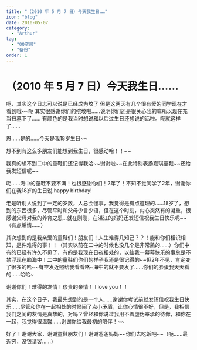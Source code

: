 ```yaml
---
title: "（2010 年 5 月 7 日）今天我生日……"
icon: "blog"
date: 2010-05-07
category:
  - "Arthur"
tag:
  - "QQ空间"
  - "备份"
order: 1
---
```

# （2010 年 5 月 7 日）今天我生日……

呃，其实这个日志可以说是已经成为坟了 但是这两天有几个很有爱的同学现在才看到哦\~\~呃 其实很感谢你们的挖坟啦……说明你们还是很关心我的嘛所以现在充当扫墓下了…… 有颜色的是我当时想说和以后过生日还想说的话啦。呃就这样了……


恩……是的……今天是我18岁生日\~\~

想不到有这么多朋友们能想到我生日，很感动哈！！\~\~

我真的想不到二中的童鞋们还记得我哈\~\~谢谢啦\~\~在此特别表扬嘉琪童鞋\~\~还给我发短信呢\~\~

呃……海中的童鞋不要不满！也很感谢你们！2年了！不知不觉同学了2年，谢谢你们在我18岁的生日说 happy birthday!

老是听别人说到了一定的岁数，人总会懂事，我觉得是有点道理的……18岁了，想到的东西很多，尽管平时和父母少言少语，但在这个时刻，内心突然有的凝重，很感谢父母对我的养育之恩…就在刚刚，在湛江的妈妈还发短信祝我生日快乐呢\~\~（有点煽情……）

其次想到的是我亲爱的童鞋们！朋友们！人生难得几知己？？！能和你们相识相知，是件难得的事！！（其实以前在二中的时候也没几个是非常熟的……）你们中有的已经有许久不见了，有的是我现在日夜相处的，以往我一幕幕快乐的事总是不禁浮现在脑海中！二中的童鞋们你们的样子我还是很记得的\~\~但2年不见，肯定变了很多的哈\~\~有空发近照给我看看咯~海中的就不要发了……你们的脸蛋我天天看的……哈哈~

谢谢你们！难得的友情！珍贵的亲情！ I love you！！

其实，在这个日子，我最先想到的是一个人……谢谢你考试前就发短信祝我生日快乐……尽管和你在一起相处的时候闹了点小矛盾，让你心情很不好，但是，我相信我们之间的友情是真挚的，对吗？曾经和你说过我用不着虚伪奉承的待你，和你在一起，我觉得很温馨……谢谢你给我最初的陪伴！\~\~

好了！谢谢大家，谢谢童鞋朋友们！谢谢爸爸妈妈\~\~你们去吃饭吧\~\~（呃……最近穷，没钱请客……）
